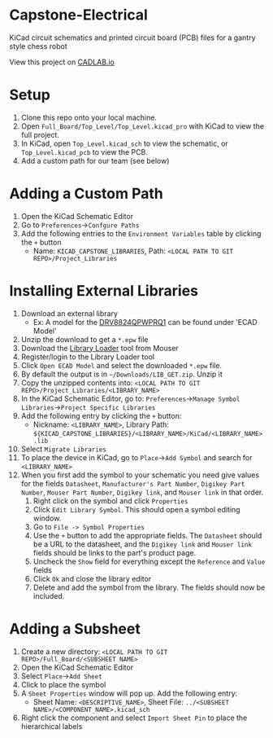 # Capstone-Electrical
KiCad circuit schematics and printed circuit board (PCB) files for a gantry style chess robot

View this project on [CADLAB.io](https://cadlab.io/project/25988)

# Setup
1. Clone this repo onto your local machine.
2. Open `Full_Board/Top_Level/Top_Level.kicad_pro` with KiCad to view the full project.
3. In KiCad, open `Top_Level.kicad_sch` to view the schematic, or `Top_Level.kicad_pcb` to view the PCB.
4. Add a custom path for our team (see below)

# Adding a Custom Path
1. Open the KiCad Schematic Editor
2. Go to `Preferences`->`Confgure Paths`
3. Add the following entries to the `Environment Variables` table by clicking the `+` button
    - Name: `KICAD_CAPSTONE_LIBRARIES`, Path: `<LOCAL PATH TO GIT REPO>/Project_Libraries`

# Installing External Libraries
1. Download an external library
    - Ex: A model for the [DRV8824QPWPRQ1](https://www.mouser.com/ProductDetail/Texas-Instruments/DRV8824QPWPRQ1?qs=MJut%252BdqOEgi82YN%2FoMkwBg%3D%3D&countryCode=US&currencyCode=USD) can be found under 'ECAD Model' 
2. Unzip the download to get a `*.epw` file
3. Download the [Library Loader](https://ms.componentsearchengine.com/pcb-libraries.php) tool from Mouser
4. Register/login to the Library Loader tool
5. Click `Open ECAD Model` and select the downloaded `*.epw` file.
6. By default the output is in `~/Downloads/LIB_GET.zip`. Unzip it
7. Copy the unzipped contents into: `<LOCAL PATH TO GIT REPO>/Project_Libraries/<LIBRARY_NAME>`
8. In the KiCad Schematic Editor, go to: `Preferences`->`Manage Symbol Libraries`->`Project Specific Libraries`
9. Add the following entry by clicking the `+` button:
    - Nickname: `<LIBRARY_NAME>`, Library Path: `${KICAD_CAPSTONE_LIBRARIES}/<LIBRARY_NAME>/KiCad/<LIBRARY_NAME>.lib`
10. Select `Migrate Libraries`
11. To place the device in KiCad, go to `Place`->`Add Symbol` and search for `<LIBRARY_NAME>`
12. When you first add the symbol to your schematic you need give values for the fields `Datasheet`, `Manufacturer's Part Number`, `Digikey Part Number`, `Mouser Part Number`, `Digikey link`, and `Mouser link` in that order. 
    1. Right click on the symbol and click `Properties`
    2. Click `Edit Library Symbol`. This should open a symbol editing window. 
    3. Go to `File -> Symbol Properties`
    4. Use the `+` button to add the appropriate fields. The `Datasheet` should be a URL to the datasheet, and the `Digikey link` and `Mouser link` fields should be links to the part's product page.
    5. Uncheck the `Show` field for everything except the `Reference` and `Value` fields
    6. Click `Ok` and close the library editor
    7. Delete and add the symbol from the library. The fields should now be included. 

# Adding a Subsheet
1. Create a new directory: `<LOCAL PATH TO GIT REPO>/Full_Board/<SUBSHEET NAME>`
2. Open the KiCad Schematic Editor
3. Select `Place`->`Add Sheet`
4. Click to place the symbol
5. A `Sheet Properties` window will pop up. Add the following entry:
    - Sheet Name: `<DESCRIPTIVE_NAME>`, Sheet File: `../<SUBSHEET NAME>/<COMPONENT_NAME>.kicad_sch`
6. Right click the component and select `Import Sheet Pin` to place the hierarchical labels

